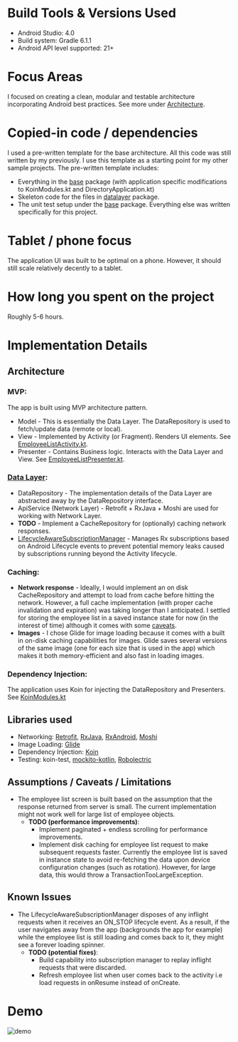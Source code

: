 # Build Tools & Versions Used
- Android Studio: 4.0
- Build system: Gradle 6.1.1
- Android API level supported: 21+

# Focus Areas
I focused on creating a clean, modular and testable architecture incorporating Android best practices. See more under [Architecture](#architecture).

# Copied-in code / dependencies
I used a pre-written template for the base architecture. All this code was still written by my previously. I use this template as a starting point for my other sample projects. The pre-written template includes:
- Everything in the [base](app/src/main/java/com/interview/employeedirectory/base) package (with application specific modifications to KoinModules.kt and DirectoryApplication.kt)
- Skeleton code for the files in [datalayer](app/src/main/java/com/interview/employeedirectory/datalayer) package.
- The unit test setup under the [base](app/src/test/java/com/interview/employeedirectory/base) package.
Everything else was written specifically for this project.

# Tablet / phone focus
The application UI was built to be optimal on a phone. However, it should still scale relatively decently to a tablet.

# How long you spent on the project
Roughly 5-6 hours.

# Implementation Details
## Architecture
### MVP:
The app is built using MVP architecture pattern.

- Model - This is essentially the Data Layer. The DataRepository is used to fetch/update data (remote or local).
- View - Implemented by Activity (or Fragment). Renders UI elements. See [EmployeeListActivity.kt](app/src/main/java/com/interview/employeedirectory/ui/employeelist/EmployeeListActivity.kt).
- Presenter - Contains Business logic. Interacts with the Data Layer and View. See [EmployeeListPresenter.kt](app/src/main/java/com/interview/employeedirectory/ui/employeelist/EmployeeListPresenter.kt).

### [Data Layer](app/src/main/java/com/interview/employeedirectory/datalayer):
- DataRepository - The implementation details of the Data Layer are abstracted away by the DataRepository interface.
- ApiService (Network Layer) - Retrofit + RxJava + Moshi are used for working with Network Layer.
- **TODO** - Implement a CacheRepository for (optionally) caching network responses.
- [LifecycleAwareSubscriptionManager](app/src/main/java/com/interview/employeedirectory/base/LifecycleAwareSubscriptionManager.kt) - Manages Rx subscriptions based on Android Lifecycle events to prevent potential memory leaks caused by subscriptions running beyond the Activity lifecycle.

### Caching:
- **Network response** - Ideally, I would implement an on disk CacheRepository and attempt to load from cache before hitting the network. However, a full cache implementation (with proper cache invalidation and expiration) was taking longer than I anticipated. I settled for storing the employee list in a saved instance state for now (in the interest of time) although it comes with some [caveats](#assumptions--caveats--limitations).
- **Images** - I chose Glide for image loading because it comes with a built in on-disk caching capabilities for images. Glide saves several versions of the same image (one for each size that is used in the app) which makes it both memory-efficient and also fast in loading images.

### Dependency Injection:
The application uses Koin for injecting the DataRepository and Presenters. See [KoinModules.kt](app/src/main/java/com/interview/employeedirectory/base/KoinModules.kt)

## Libraries used
- Networking: [Retrofit](https://github.com/square/retrofit), [RxJava](https://github.com/ReactiveX/RxJava), [RxAndroid](https://github.com/ReactiveX/RxAndroid), [Moshi](https://github.com/square/moshi)
- Image Loading: [Glide](https://github.com/bumptech/glide)
- Dependency Injection: [Koin](https://github.com/InsertKoinIO/koin)
- Testing: koin-test, [mockito-kotlin](https://github.com/nhaarman/mockito-kotlin), [Robolectric](https://github.com/robolectric/robolectric)

## Assumptions / Caveats / Limitations
- The employee list screen is built based on the assumption that the response returned from server is small. The current implementation might not work well for large list of employee objects.
  - **TODO (performance improvements)**:
    - Implement paginated + endless scrolling for performance improvements.
    - Implement disk caching for employee list request to make subsequent requests faster. Currently the employee list is saved in instance state to avoid re-fetching the data upon device configuration changes (such as rotation). However, for large data, this would throw a TransactionTooLargeException.

## Known Issues
- The LifecycleAwareSubscriptionManager disposes of any inflight requests when it receives an ON_STOP lifecycle event. As a result, if the user navigates away from the app (backgrounds the app for example) while the employee list is still loading and comes back to it, they might see a forever loading spinner.
  - **TODO (potential fixes)**:
    - Build capability into subscription manager to replay inflight requests that were discarded.
    - Refresh employee list when user comes back to the activity i.e load requests in onResume instead of onCreate.

# Demo
![demo](https://media.giphy.com/media/TGLjKOX75kiruaV4gE/giphy.gif)
